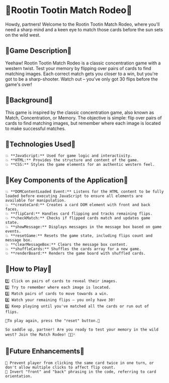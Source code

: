 # 🐎Rootin Tootin Match Rodeo🤠

Howdy, partners! Welcome to the Rootin Tootin Match Rodeo, where you'll need a sharp mind and a keen eye to match those cards before the sun sets on the wild west.

## 🌵Game Description🌵
Yeehaw! Rootin Tootin Match Rodeo is a classic concentration game with a western twist. Test your memory by flipping over pairs of cards to find matching images. Each correct match gets you closer to a win, but you're got to be a sharp-shooter. Watch out – you've only got 30 flips before the game's over!


## 🌵Background🌵
This game is inspired by the classic concentration game, also known as Match, Concentration, or Memory. The objective is simple: flip over pairs of cards to find matching images, but remember where each image is located to make successful matches.


## 🌵Technologies Used🌵
    💥 **JavaScript:** Used for game logic and interactivity.
    💥 **HTML:** Provides the structure and content of the game.
    💥 **CSS:** Styles the game elements for an authentic western feel.


## 🌵Key Components of the Application🌵
    💥 **DOMContentLoaded Event:** Listens for the HTML content to be fully loaded before executing JavaScript to ensure all elements are available for manipulation.
    💥 **createCard:** Creates a card DOM element with front and back faces.
    💥 **flipCard:** Handles card flipping and tracks remaining flips.
    💥 **checkMatch:** Checks if flipped cards match and updates game state.
    💥 **showMessage:** Displays messages in the message box based on game events.
    💥 **resetGame:** Resets the game state, including flips count and message box.
    💥 **clearMessageBox:** Clears the message box content.
    💥 **shuffleCards:** Shuffles the cards array for a new game.
    💥 **renderBoard:** Renders the game board with shuffled cards.


## 🌵How to Play🌵
    1️⃣ Click on pairs of cards to reveal their images.
    2️⃣ Try to remember where each image is located.
    3️⃣ Match pairs of cards to move towards a win.
    4️⃣ Watch your remaining flips – you only have 30!
    5️⃣ Keep playing until you've matched all the cards or run out of flips.

    🧨To play again, press the "reset" button.🧨

    So saddle up, partner! Are you ready to test your memory in the wild west? Join the Match Rodeo! 🤠🌵🃏


## 🌵Future Enhancements🌵
    💠 Prevent player from clicking the same card twice in one turn, or don't allow multiple clicks to affect flip count.
    💠 Invert "front" and "back" phrasing in the code, referring to card orientation.